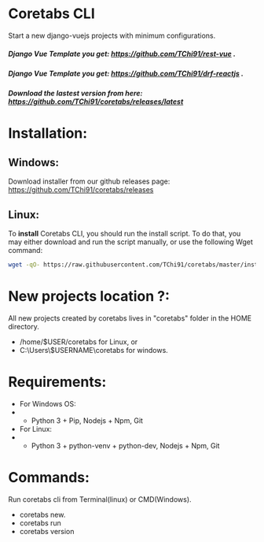 # Coretabs CLI
Start a new django-vuejs projects with minimum configurations.

##### Django Vue Template you get: https://github.com/TChi91/rest-vue .

##### Django Vue Template you get: https://github.com/TChi91/drf-reactjs .

##### Download the lastest version from here: https://github.com/TChi91/coretabs/releases/latest

# Installation:
## Windows:
Download installer from our github releases page: https://github.com/TChi91/coretabs/releases

## Linux:
To **install** Coretabs CLI, you should run the install script.
To do that, you may either download and run the script manually, or use the following Wget command:

```sh
wget -qO- https://raw.githubusercontent.com/TChi91/coretabs/master/install.sh | bash
```

# New projects location ?:
All new projects created by coretabs lives in "coretabs" folder in the HOME directory.
- /home/$USER/coretabs for Linux,
or
- C:\Users\\$USERNAME\coretabs for windows.

# Requirements:
- For Windows OS:
- - Python 3 + Pip, Nodejs + Npm, Git
- For Linux:
- - Python 3 + python-venv + python-dev, Nodejs + Npm, Git

# Commands:
Run coretabs cli from Terminal(linux) or CMD(Windows).
- coretabs new.
- coretabs run
- coretabs version
